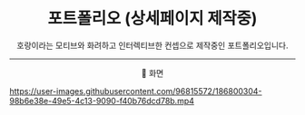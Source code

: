 <h1 align = 'center'> 포트폴리오 (상세페이지 제작중)</h1>

<p align = 'center'> 호랑이라는 모티브와 화려하고 인터렉티브한 컨셉으로 제작중인 포트폴리오입니다.</p>

---

<p align = 'center'> 📌  화면</p>

https://user-images.githubusercontent.com/96815572/186800304-98b6e38e-49e5-4c13-9090-f40b76dcd78b.mp4
